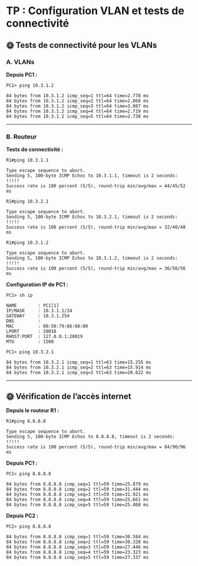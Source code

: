 # TP : Configuration VLAN et tests de connectivité

## 🌞 Tests de connectivité pour les VLANs
### A. VLANs
**Depuis PC1 :**
```plaintext
PC1> ping 10.3.1.2

84 bytes from 10.3.1.2 icmp_seq=1 ttl=64 time=2.778 ms
84 bytes from 10.3.1.2 icmp_seq=2 ttl=64 time=2.868 ms
84 bytes from 10.3.1.2 icmp_seq=3 ttl=64 time=3.087 ms
84 bytes from 10.3.1.2 icmp_seq=4 ttl=64 time=2.719 ms
84 bytes from 10.3.1.2 icmp_seq=5 ttl=64 time=2.738 ms
```

---

### B. Routeur
**Tests de connectivité :**
```plaintext
R1#ping 10.3.1.1

Type escape sequence to abort.
Sending 5, 100-byte ICMP Echos to 10.3.1.1, timeout is 2 seconds:
!!!!!
Success rate is 100 percent (5/5), round-trip min/avg/max = 44/45/52 ms

R1#ping 10.3.2.1

Type escape sequence to abort.
Sending 5, 100-byte ICMP Echos to 10.3.2.1, timeout is 2 seconds:
!!!!!
Success rate is 100 percent (5/5), round-trip min/avg/max = 32/40/48 ms

R1#ping 10.3.1.2

Type escape sequence to abort.
Sending 5, 100-byte ICMP Echos to 10.3.1.2, timeout is 2 seconds:
!!!!!
Success rate is 100 percent (5/5), round-trip min/avg/max = 36/50/56 ms
```

**Configuration IP de PC1 :**
```plaintext
PC1> sh ip

NAME        : PC1[1]
IP/MASK     : 10.3.1.1/24
GATEWAY     : 10.3.1.254
DNS         : 
MAC         : 00:50:79:66:68:00
LPORT       : 20018
RHOST:PORT  : 127.0.0.1:20019
MTU         : 1500

PC1> ping 10.3.2.1

84 bytes from 10.3.2.1 icmp_seq=1 ttl=63 time=15.255 ms
84 bytes from 10.3.2.1 icmp_seq=2 ttl=63 time=15.914 ms
84 bytes from 10.3.2.1 icmp_seq=3 ttl=63 time=20.622 ms
```

---

## 🌞 Vérification de l’accès internet
**Depuis le routeur R1 :**
```plaintext
R1#ping 8.8.8.8

Type escape sequence to abort.
Sending 5, 100-byte ICMP Echos to 8.8.8.8, timeout is 2 seconds:
!!!!!
Success rate is 100 percent (5/5), round-trip min/avg/max = 84/90/96 ms
```

**Depuis PC1 :**
```plaintext
PC1> ping 8.8.8.8

84 bytes from 8.8.8.8 icmp_seq=1 ttl=59 time=25.879 ms
84 bytes from 8.8.8.8 icmp_seq=2 ttl=59 time=31.444 ms
84 bytes from 8.8.8.8 icmp_seq=3 ttl=59 time=31.921 ms
84 bytes from 8.8.8.8 icmp_seq=4 ttl=59 time=25.661 ms
84 bytes from 8.8.8.8 icmp_seq=5 ttl=59 time=25.468 ms
```

**Depuis PC2 :**
```plaintext
PC2> ping 8.8.8.8

84 bytes from 8.8.8.8 icmp_seq=1 ttl=59 time=30.584 ms
84 bytes from 8.8.8.8 icmp_seq=2 ttl=59 time=30.328 ms
84 bytes from 8.8.8.8 icmp_seq=3 ttl=59 time=27.446 ms
84 bytes from 8.8.8.8 icmp_seq=4 ttl=59 time=23.323 ms
84 bytes from 8.8.8.8 icmp_seq=5 ttl=59 time=27.337 ms
```
